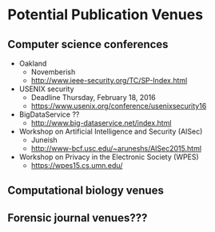Potential Publication Venues
============================

Computer science conferences
----------------------------

* Oakland
    * Novemberish
    * http://www.ieee-security.org/TC/SP-Index.html
* USENIX security
    * Deadline Thursday, February 18, 2016
    * https://www.usenix.org/conference/usenixsecurity16
* BigDataService ??
    * http://www.big-dataservice.net/index.html 
* Workshop on Artificial Intelligence and Security (AISec)
    * Juneish
    * http://www-bcf.usc.edu/~aruneshs/AISec2015.html
* Workshop on Privacy in the Electronic Society (WPES)
    * https://wpes15.cs.umn.edu/
    
Computational biology venues
----------------------------

Forensic journal venues???
--------------------------

